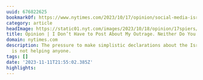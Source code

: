 ```yaml
---
uuid: 676822625
bookmarkOf: https://www.nytimes.com/2023/10/17/opinion/social-media-israel-palestine.html?utm_source=substack&utm_medium=email
category: article
headImage: https://static01.nyt.com/images/2023/10/18/opinion/17spiers/17spiers-facebookJumbo-v2.jpg
title: Opinion | I Don’t Have to Post About My Outrage. Neither Do You.
domain: nytimes.com
description: The pressure to make simplistic declarations about the Israel-Gaza war
  is not helping anyone.
tags: []
date: '2023-11-11T21:55:02.385Z'
highlights:
---
```




